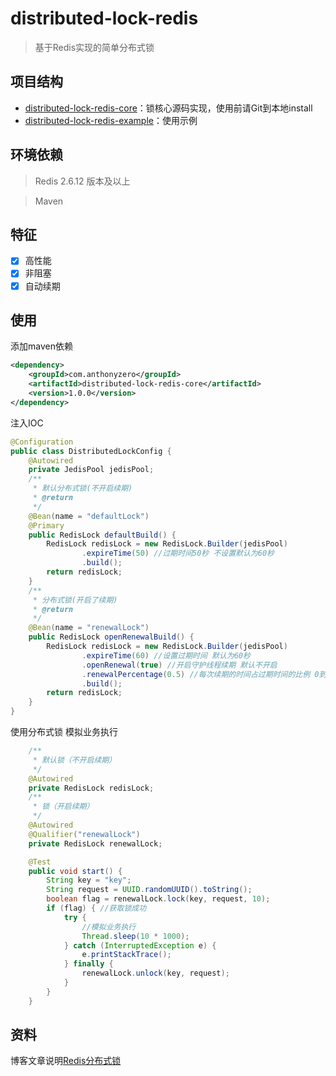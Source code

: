 # distributed-lock-redis

> 基于Redis实现的简单分布式锁

## 项目结构

- [distributed-lock-redis-core](https://github.com/AnthonyZero/distributed-lock-redis/tree/master/distributed-lock-redis-core)：锁核心源码实现，使用前请Git到本地install
- [distributed-lock-redis-example](https://github.com/AnthonyZero/distributed-lock-redis/tree/master/distributed-lock-redis-example)：使用示例

## 环境依赖

> Redis 2.6.12 版本及以上

> Maven

## 特征
- [x] 高性能
- [x] 非阻塞
- [x] 自动续期

## 使用
添加maven依赖
```xml    
<dependency>
    <groupId>com.anthonyzero</groupId>
    <artifactId>distributed-lock-redis-core</artifactId>
    <version>1.0.0</version>
</dependency>
```

注入IOC
```java
@Configuration
public class DistributedLockConfig {
    @Autowired
    private JedisPool jedisPool;
    /**
     * 默认分布式锁(不开启续期)
     * @return
     */
    @Bean(name = "defaultLock")
    @Primary
    public RedisLock defaultBuild() {
        RedisLock redisLock = new RedisLock.Builder(jedisPool)
                .expireTime(50) //过期时间50秒 不设置默认为60秒
                .build();
        return redisLock;
    }
    /**
     * 分布式锁(开启了续期)
     * @return
     */
    @Bean(name = "renewalLock")
    public RedisLock openRenewalBuild() {
        RedisLock redisLock = new RedisLock.Builder(jedisPool)
                .expireTime(60) //设置过期时间 默认为60秒
                .openRenewal(true) //开启守护线程续期 默认不开启
                .renewalPercentage(0.5) //每次续期的时间占过期时间的比例 0到1的范围(默认为0.6)
                .build();
        return redisLock;
    }
}
```

使用分布式锁 模拟业务执行
```java
    /**
     * 默认锁（不开启续期）
     */
    @Autowired
    private RedisLock redisLock;
    /**
     * 锁（开启续期）
     */
    @Autowired
    @Qualifier("renewalLock")
    private RedisLock renewalLock;

    @Test
    public void start() {
        String key = "key";
        String request = UUID.randomUUID().toString();
        boolean flag = renewalLock.lock(key, request, 10);
        if (flag) { //获取锁成功
            try {
                //模拟业务执行
                Thread.sleep(10 * 1000);
            } catch (InterruptedException e) {
                e.printStackTrace();
            } finally {
                renewalLock.unlock(key, request);
            }
        }
    }
```

## 资料

博客文章说明[Redis分布式锁](https://anthonyzero.github.io/2019/03/02/Redis%E5%88%86%E5%B8%83%E5%BC%8F%E9%94%81/#more)